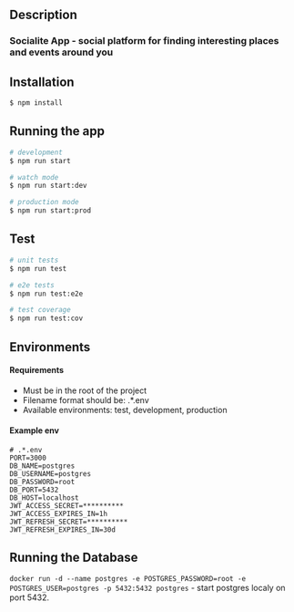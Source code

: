 ## Description

### Socialite App - social platform for finding interesting places and events around you

## Installation

```bash
$ npm install
```

## Running the app

```bash
# development
$ npm run start

# watch mode
$ npm run start:dev

# production mode
$ npm run start:prod
```

## Test

```bash
# unit tests
$ npm run test

# e2e tests
$ npm run test:e2e

# test coverage
$ npm run test:cov
```

## Environments

#### Requirements

- Must be in the root of the project
- Filename format should be: .\*.env
- Available environments: test, development, production

#### Example env

```
# .*.env
PORT=3000
DB_NAME=postgres
DB_USERNAME=postgres
DB_PASSWORD=root
DB_PORT=5432
DB_HOST=localhost
JWT_ACCESS_SECRET=**********
JWT_ACCESS_EXPIRES_IN=1h
JWT_REFRESH_SECRET=**********
JWT_REFRESH_EXPIRES_IN=30d
```

## Running the Database

`docker run -d --name postgres -e POSTGRES_PASSWORD=root -e POSTGRES_USER=postgres -p 5432:5432 postgres` - start postgres localy on port 5432.
